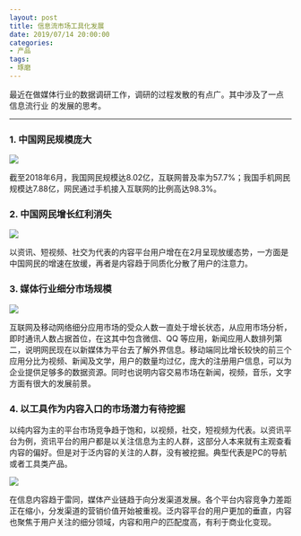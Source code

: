 ```yaml
---
layout: post
title: 信息流市场工具化发展
date: 2019/07/14 20:00:00
categories:
- 产品
tags:
- 琢磨
---
```


最近在做媒体行业的数据调研工作，调研的过程发散的有点广。其中涉及了一点 信息流行业 的发展的思考。

---

### 1. 中国网民规模庞大

![](http://pics.naaln.com/blog/2019-07-14-100938.jpg-basicBlog)

截至2018年6月，我国网民规模达8.02亿，互联网普及率为57.7%；我国手机网民规模达7.88亿，网民通过手机接入互联网的比例高达98.3%。

### 2. 中国网民增长红利消失

![](http://pics.naaln.com/blog/2019-07-14-100948.jpg-basicBlog)

以资讯、短视频、社交为代表的内容平台用户增在在2月呈现放缓态势，一方面是中国网民的增速在放缓，再者是内容趋于同质化分散了用户的注意力。

### 3. 媒体行业细分市场规模

![](http://pics.naaln.com/blog/2019-07-14-101004.jpg-basicBlog)

互联网及移动网络细分应用市场的受众人数一直处于增长状态，从应用市场分析，即时通讯人数占据首位，在这其中包含微信、QQ 等应用，新闻应用人数排列第二，说明网民现在以新媒体为平台去了解外界信息。移动端同比增长较快的前三个应用分比为视频、新闻及文学，用户的数量均过亿，庞大的注册用户信息，可以为企业提供足够多的数据资源。同时也说明内容交易市场在新闻，视频，音乐，文字方面有很大的发展前景。

### 4. 以工具作为内容入口的市场潜力有待挖掘

以纯内容为主的平台市场竞争趋于饱和，以视频，社交，短视频为代表。以资讯平台为例，资讯平台的用户都是以关注信息为主的人群，这部分人本来就有主观查看内容的偏好。但是对于泛内容的关注的人群，没有被挖掘。典型代表是PC的导航或者工具类产品。

![](http://pics.naaln.com/blog/2019-07-14-101048.jpg-basicBlog)

在信息内容趋于雷同，媒体产业链趋于向分发渠道发展。各个平台内容竞争力差距正在缩小，分发渠道的营销价值开始被重视。泛内容平台的用户更加的垂直，内容也聚焦于用户关注的细分领域，内容和用户的匹配度高，有利于商业化变现。